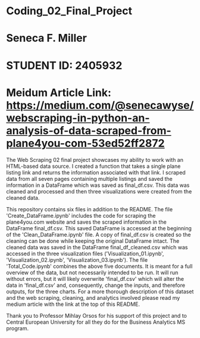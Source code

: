 # Coding_02_Final_Project

# Seneca F. Miller
# STUDENT ID: 2405932

# Meidum Article Link: https://medium.com/@senecawyse/webscraping-in-python-an-analysis-of-data-scraped-from-plane4you-com-53ed52ff2872

The Web Scraping 02 final project showcases my ability to work with an HTML-based data source. I created a function that takes a single plane listing link and returns the information associated with that link. I scraped data from all seven pages containing multiple listings and saved the information in a DataFrame which was saved as final_df.csv. This data was cleaned and processed and then three visualizations were created from the cleaned data. 

This repository contains six files in addition to the README. The file 'Create_DataFrame.ipynb' includes the code for scraping the plane4you.com website and saves the scraped information in the DataFrame final_df.csv. This saved DataFrame is accessed at the beginning of the 'Clean_DataFrame.ipynb' file. A copy of final_df.csv is created so the cleaning can be done while keeping the original DataFrame intact. The cleaned data was saved in the DataFrame final_df_cleaned.csv which was accessed in the three visualization files ('Visualization_01.ipynb', 'Visualization_02.ipynb', 'Visualization_03.ipynb'). The file 'Total_Code.ipynb' combines the above five documents. It is meant for a full overview of the data, but not necessarily intended to be run. It will run without errors, but it will likely overwrite 'final_df.csv' which will alter the data in 'final_df.csv' and, consequently, change the inputs, and therefore outputs, for the three charts. For a more thorough description of this dataset and the web scraping, cleaning, and analytics involved please read my medium article with the link at the top of this README. 

Thank you to Professor Mihlay Orsos for his support of this project and to Central European University for all they do for the Business Analytics MS program.
